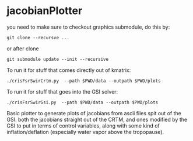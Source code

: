 # jacobianPlotter
you need to make sure to checkout graphics submodule, do this by:
```shell
git clone --recursve ...
```
or after clone
```shell
git submodule update --init --recursive
```
To run it for stuff that comes directly out of kmatrix:
```shell
./crisFsrSwirCrtm.py  --path $PWD/data --outpath $PWD/plots
```
To run it for stuff that goes into the GSI solver:
```shell
./crisFsrSwirGsi.py  --path $PWD/data --outpath $PWD/plots
```

Basic plotter to generate plots of jacobians from ascii files spit out of the GSI. both the jacobians straight out of the CRTM, and ones modified by the GSI to put in terms of control variables, along with some kind of inflation/deflation (especially water vapor above the tropopause). 
